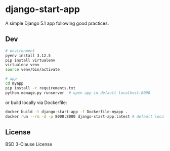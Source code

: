 # django-start-app

A simple Django 5.1 app following good practices.

## Dev

```bash
# environment
pyenv install 3.12.5
pip install virtualenv
virtualenv venv
source venv/bin/activate

# app
cd myapp
pip install -r requirements.txt
python manage.py runserver  # open app in default localhost:8000
```

or build locally via Dockerfile:

```bash
docker build -t django-start-app -f Dockerfile-myapp .
docker run --rm -d -p 8000:8000 django-start-app:latest # default localhost:8000
```

## License

BSD 3-Clause License
